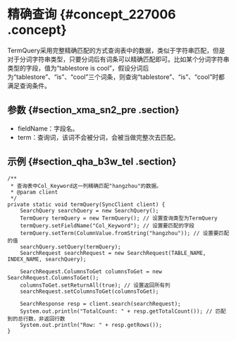 # 精确查询 {#concept_227006 .concept}

TermQuery采用完整精确匹配的方式查询表中的数据，类似于字符串匹配，但是对于分词字符串类型，只要分词后有词条可以精确匹配即可。比如某个分词字符串类型的字段，值为“tablestore is cool”，假设分词后为“tablestore”、“is”、“cool”三个词条，则查询“tablestore”、“is”、“cool”时都满足查询条件。

## 参数 {#section_xma_sn2_pre .section}

-   fieldName：字段名。
-   term：查询词，该词不会被分词，会被当做完整次去匹配。

## 示例 {#section_qha_b3w_tel .section}

``` {#codeblock_me9_h8c_asb}
/**
 * 查询表中Col_Keyword这一列精确匹配"hangzhou"的数据。
 * @param client
 */
private static void termQuery(SyncClient client) {
    SearchQuery searchQuery = new SearchQuery();
    TermQuery termQuery = new TermQuery(); // 设置查询类型为TermQuery
    termQuery.setFieldName("Col_Keyword"); // 设置要匹配的字段
    termQuery.setTerm(ColumnValue.fromString("hangzhou")); // 设置要匹配的值
    searchQuery.setQuery(termQuery);
    SearchRequest searchRequest = new SearchRequest(TABLE_NAME, INDEX_NAME, searchQuery);

    SearchRequest.ColumnsToGet columnsToGet = new SearchRequest.ColumnsToGet();
    columnsToGet.setReturnAll(true); // 设置返回所有列
    searchRequest.setColumnsToGet(columnsToGet);

    SearchResponse resp = client.search(searchRequest);
    System.out.println("TotalCount: " + resp.getTotalCount()); // 匹配到的总行数，非返回行数
    System.out.println("Row: " + resp.getRows());
}
			
```

